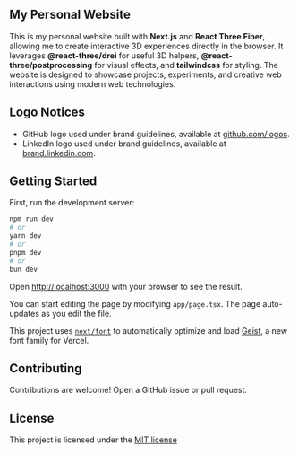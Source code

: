 ## My Personal Website

This is my personal website built with **Next.js** and **React Three Fiber**, allowing me to create interactive 3D experiences directly in the browser. It leverages **@react-three/drei** for useful 3D helpers, **@react-three/postprocessing** for visual effects, and **tailwindcss** for styling. The website is designed to showcase projects, experiments, and creative web interactions using modern web technologies.

## Logo Notices

- GitHub logo used under brand guidelines, available at [github.com/logos](https://github.com/logos).
- LinkedIn logo used under brand guidelines, available at [brand.linkedin.com](https://brand.linkedin.com/downloads).

## Getting Started

First, run the development server:

```bash
npm run dev
# or
yarn dev
# or
pnpm dev
# or
bun dev
```

Open [http://localhost:3000](http://localhost:3000) with your browser to see the result.

You can start editing the page by modifying `app/page.tsx`. The page auto-updates as you edit the file.

This project uses [`next/font`](https://nextjs.org/docs/app/building-your-application/optimizing/fonts) to automatically optimize and load [Geist](https://vercel.com/font), a new font family for Vercel.

## Contributing

Contributions are welcome! Open a GitHub issue or pull request.

## License

This project is licensed under the [MIT license](LICENSE)
